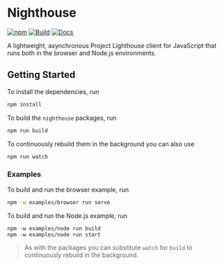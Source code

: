 # Nighthouse

[![npm](https://img.shields.io/npm/v/nighthouse)](https://www.npmjs.com/package/nighthouse)
[![Build](https://github.com/ProjectLighthouseCAU/nighthouse/actions/workflows/build.yml/badge.svg)](https://github.com/ProjectLighthouseCAU/nighthouse/actions/workflows/build.yml)
[![Docs](https://github.com/ProjectLighthouseCAU/nighthouse/actions/workflows/docs.yml/badge.svg)](https://projectlighthousecau.github.io/nighthouse)

A lightweight, asynchronous Project Lighthouse client for JavaScript that runs both in the browser and Node.js environments.

## Getting Started

To install the dependencies, run

```sh
npm install
```

To build the `nighthouse` packages, run

```sh
npm run build
```

To continuously rebuild them in the background you can also use

```sh
npm run watch
```

### Examples

To build and run the browser example, run

```sh
npm -w examples/browser run serve
```

To build and run the Node.js example, run

```
npm -w examples/node run build
npm -w examples/node run start
```

> As with the packages you can substitute `watch` for `build` to continuously rebuild in the background.
